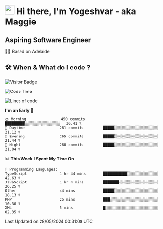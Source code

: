 <h1><img src="https://emojis.slackmojis.com/emojis/images/1531849430/4246/blob-sunglasses.gif?1531849430" width="30"/> Hi there, I'm Yogeshvar - aka Maggie</h1>

## Aspiring Software Engineer
🏂🏻  Based on Adelaide 

## 🛠 When & What do I code ?  

![Visitor Badge](https://visitor-badge.feriirawann.repl.co?username=yogeshvar&repo=yogeshvar&label=Visitors&style=plastic&color=%23457BFF&contentType=svg)

<!--START_SECTION:waka-->
![Code Time](http://img.shields.io/badge/Code%20Time-2%2C901%20hrs%2037%20mins-blue)

![Lines of code](https://img.shields.io/badge/From%20Hello%20World%20I%27ve%20Written-4.2%20million%20lines%20of%20code-blue)

**I'm an Early 🐤** 

```text
🌞 Morning                450 commits         █████████░░░░░░░░░░░░░░░░   36.41 % 
🌆 Daytime                261 commits         █████░░░░░░░░░░░░░░░░░░░░   21.12 % 
🌃 Evening                265 commits         █████░░░░░░░░░░░░░░░░░░░░   21.44 % 
🌙 Night                  260 commits         █████░░░░░░░░░░░░░░░░░░░░   21.04 % 
```


📊 **This Week I Spent My Time On** 

```text
💬 Programming Languages: 
TypeScript               1 hr 44 mins        ███████████░░░░░░░░░░░░░░   42.63 % 
JavaScript               1 hr 4 mins         ███████░░░░░░░░░░░░░░░░░░   26.25 % 
Other                    44 mins             █████░░░░░░░░░░░░░░░░░░░░   18.13 % 
PHP                      25 mins             ███░░░░░░░░░░░░░░░░░░░░░░   10.30 % 
XML                      5 mins              █░░░░░░░░░░░░░░░░░░░░░░░░   02.35 % 
```


 Last Updated on 28/05/2024 00:31:09 UTC
<!--END_SECTION:waka-->
